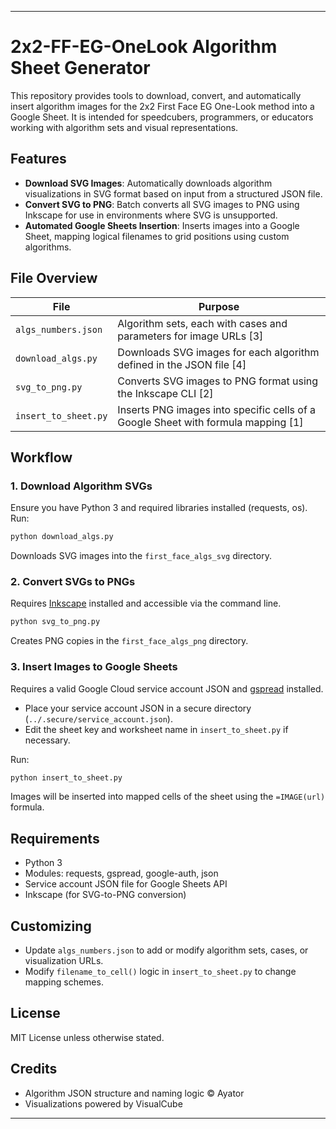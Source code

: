 ***
# 2x2-FF-EG-OneLook Algorithm Sheet Generator

This repository provides tools to download, convert, and automatically insert algorithm images for the 2x2 First Face EG One-Look method into a Google Sheet. It is intended for speedcubers, programmers, or educators working with algorithm sets and visual representations.

## Features

- **Download SVG Images**: Automatically downloads algorithm visualizations in SVG format based on input from a structured JSON file.
- **Convert SVG to PNG**: Batch converts all SVG images to PNG using Inkscape for use in environments where SVG is unsupported.
- **Automated Google Sheets Insertion**: Inserts images into a Google Sheet, mapping logical filenames to grid positions using custom algorithms.

## File Overview

| File                       | Purpose                                                        |
|----------------------------|----------------------------------------------------------------|
| `algs_numbers.json`        | Algorithm sets, each with cases and parameters for image URLs [3] |
| `download_algs.py`         | Downloads SVG images for each algorithm defined in the JSON file [4] |
| `svg_to_png.py`            | Converts SVG images to PNG format using the Inkscape CLI [2] |
| `insert_to_sheet.py`       | Inserts PNG images into specific cells of a Google Sheet with formula mapping [1] |

## Workflow

### 1. Download Algorithm SVGs

Ensure you have Python 3 and required libraries installed (requests, os).  
Run:

```bash
python download_algs.py
```

Downloads SVG images into the `first_face_algs_svg` directory.

### 2. Convert SVGs to PNGs

Requires [Inkscape](https://inkscape.org/) installed and accessible via the command line.

```bash
python svg_to_png.py
```

Creates PNG copies in the `first_face_algs_png` directory.

### 3. Insert Images to Google Sheets

Requires a valid Google Cloud service account JSON and [gspread](https://github.com/burnash/gspread) installed.

- Place your service account JSON in a secure directory (`../.secure/service_account.json`).
- Edit the sheet key and worksheet name in `insert_to_sheet.py` if necessary.

Run:

```bash
python insert_to_sheet.py
```

Images will be inserted into mapped cells of the sheet using the `=IMAGE(url)` formula.

## Requirements

- Python 3
- Modules: requests, gspread, google-auth, json
- Service account JSON file for Google Sheets API
- Inkscape (for SVG-to-PNG conversion)

## Customizing

- Update `algs_numbers.json` to add or modify algorithm sets, cases, or visualization URLs.
- Modify `filename_to_cell()` logic in `insert_to_sheet.py` to change mapping schemes.

## License

MIT License unless otherwise stated.

## Credits

- Algorithm JSON structure and naming logic © Ayator
- Visualizations powered by VisualCube

***
